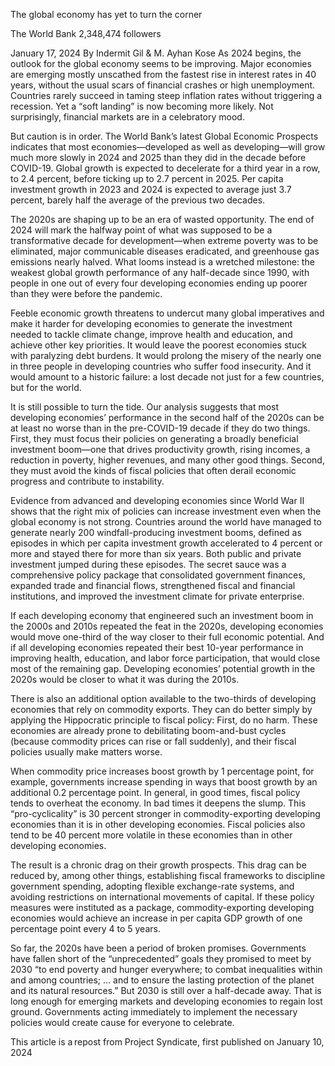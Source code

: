 The global economy has yet to turn the corner

The World Bank
2,348,474 followers


January 17, 2024
By Indermit Gil & M. Ayhan Kose 
As 2024 begins, the outlook for the global economy seems to be improving. Major economies are emerging mostly unscathed from the fastest rise in interest rates in 40 years, without the usual scars of financial crashes or high unemployment. Countries rarely succeed in taming steep inflation rates without triggering a recession. Yet a “soft landing” is now becoming more likely. Not surprisingly, financial markets are in a celebratory mood. 

But caution is in order. The World Bank’s latest Global Economic Prospects indicates that most economies—developed as well as developing—will grow much more slowly in 2024 and 2025 than they did in the decade before COVID-19. Global growth is expected to decelerate for a third year in a row, to 2.4 percent, before ticking up to 2.7 percent in 2025.  Per capita investment growth in 2023 and 2024 is expected to average just 3.7 percent, barely half the average of the previous two decades. 

The 2020s are shaping up to be an era of wasted opportunity.  The end of 2024 will mark the halfway point of what was supposed to be a transformative decade for development—when extreme poverty was to be eliminated, major communicable diseases eradicated, and greenhouse gas emissions nearly halved. What looms instead is a wretched milestone: the weakest global growth performance of any half-decade since 1990, with people in one out of every four developing economies ending up poorer than they were before the pandemic. 

Feeble economic growth threatens to undercut many global imperatives and make it harder for developing economies to generate the investment needed to tackle climate change, improve health and education, and achieve other key priorities. It would leave the poorest economies stuck with paralyzing debt burdens. It would prolong the misery of the nearly one in three people in developing countries who suffer food insecurity. And it would amount to a historic failure: a lost decade not just for a few countries, but for the world. 

It is still possible to turn the tide. Our analysis suggests that most developing economies’ performance in the second half of the 2020s can be at least no worse than in the pre-COVID-19 decade if they do two things. First, they must focus their policies on generating a broadly beneficial investment boom—one that drives productivity growth, rising incomes, a reduction in poverty, higher revenues, and many other good things. Second, they must avoid the kinds of fiscal policies that often derail economic progress and contribute to instability. 

Evidence from advanced and developing economies since World War II shows that the right mix of policies can increase investment even when the global economy is not strong. Countries around the world have managed to generate nearly 200 windfall-producing investment booms, defined as episodes in which per capita investment growth accelerated to 4 percent or more and stayed there for more than six years. Both public and private investment jumped during these episodes. The secret sauce was a comprehensive policy package that consolidated government finances, expanded trade and financial flows, strengthened fiscal and financial institutions, and improved the investment climate for private enterprise. 

If each developing economy that engineered such an investment boom in the 2000s and 2010s repeated the feat in the 2020s, developing economies would move one-third of the way closer to their full economic potential. And if all developing economies repeated their best 10-year performance in improving health, education, and labor force participation, that would close most of the remaining gap. Developing economies’ potential growth in the 2020s would be closer to what it was during the 2010s. 

There is also an additional option available to the two-thirds of developing economies that rely on commodity exports. They can do better simply by applying the Hippocratic principle to fiscal policy: First, do no harm. These economies are already prone to debilitating boom-and-bust cycles (because commodity prices can rise or fall suddenly), and their fiscal policies usually make matters worse.

When commodity price increases boost growth by 1 percentage point, for example, governments increase spending in ways that boost growth by an additional 0.2 percentage point. In general, in good times, fiscal policy tends to overheat the economy. In bad times it deepens the slump. This “pro-cyclicality” is 30 percent stronger in commodity-exporting developing economies than it is in other developing economies. Fiscal policies also tend to be 40 percent more volatile in these economies than in other developing economies. 

The result is a chronic drag on their growth prospects. This drag can be reduced by, among other things, establishing fiscal frameworks to discipline government spending, adopting flexible exchange-rate systems, and avoiding restrictions on international movements of capital. If these policy measures were instituted as a package, commodity-exporting developing economies would achieve an increase in per capita GDP growth of one percentage point every 4 to 5 years. 

So far, the 2020s have been a period of broken promises. Governments have fallen short of the “unprecedented” goals they promised to meet by 2030 “to end poverty and hunger everywhere; to combat inequalities within and among countries; … and to ensure the lasting protection of the planet and its natural resources.” But 2030 is still over a half-decade away. That is long enough for emerging markets and developing economies to regain lost ground.  Governments acting immediately to implement the necessary policies would create cause for everyone to celebrate. 

 

This article is a repost from Project Syndicate, first published on January 10, 2024